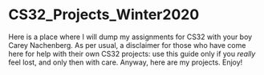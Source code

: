 # CS32_Projects_Winter2020
Here is a place where I will dump my assignments for CS32 with your boy Carey Nachenberg. As per usual, a disclaimer for those who have come here for help with their own CS32 projects: use this guide only if you *really* feel lost, and only then with care. Anyway, here are my projects. Enjoy!
